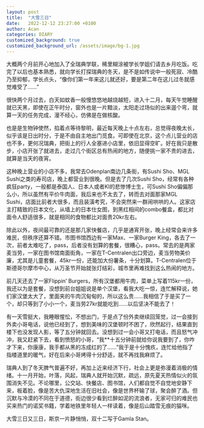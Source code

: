 ```yaml
---
layout: post
title:  "大雪三日"
date:   2022-12-12 23:27:00 +0100
author: Acan
categories: DIARY
customized_background: true
customized_background_url: /assets/image/bg-1.jpg
---
```


大概两个月前开心地加入了全瑞典学联，稀里糊涂被学长学姐们请去乡月吃饭。吃完了以后也基本熟悉，就向学长打探瑞典的冬天，是不是如传说中一般死寂、冷酷乃至抑郁，学长点头，“像你们第一年来这儿就还好，要是第二年在这儿过冬就感觉难受了……”

很快两个月过去，白天如蚊香一般慢悠悠地越烧越短，进入十二月，每天午觉睡醒就已天黑，即使在正午时分，窗外也是一片黯淡，太阳走过场似的出来遛个弯，就算一天的任务完成，漫不经心，仿佛是在做核酸。

也是是生物钟使然，掐着点等待黎明，最近每天晚上十点左右，总觉得夜晚太长，似乎该是日出时分，于是不由自主地出门觅食。可即使在北京，这个点儿营业的店也不多，更何况瑞典，把街上的行人全塞进小店里，依旧显得空旷。好在我只是散步，小店开张了就进去，走过几个街区总有热闹的地方，随便挑一家不贵的进去，就算是当天的夜宵。

这种晚上营业的小店不多，我常去Odenplan南边几条街，有Sushi Sho、MGL Sushi之类的寿司店，晚上都营业到很晚。但是去了几次Sushi Sho，经常有各种疯狂party，一般都是泰国人、日本人或者KI的悲惨博士生，可Sushi Sho偏偏那么小，所以虽然有平价牛肉面，我后来也不太去了，转而去对面那家MGL Sushi，店面比前者大很多，而且装潢考究，不会突然来一群闹哄哄的人。这家店主打精致的日本文化，从墙上的日本仕女图，到黑红相间的combo餐盒，都比对面令人舒适很多，就是相同的食物都比对面贵20kr左右。

除此以外，夜间最可靠的还是那几家快餐店，几乎是通宵开张，晚上经常会来许多难民，但秩序还算不错。市图书馆西边有一家Max、一家Burger King，各去了一次，前者太难吃了，pass，后者没有划算的套餐，很糟心，pass。常去的是两家麦当劳，一家在图书馆南面街角，一家在T-Centralen出口旁边，麦当劳物美价廉，尤其是儿童套餐，45kr一份，还能加大份薯条，十分划算。T-Centralen位于斯德哥尔摩市中心，从万圣节开始就张灯结彩，城市里再难找到这么热闹的地方。

前几天还去了一家Flippin’ Burgers，所有汉堡都用牛肉，菜单上写着115kr一份，我还以为是套餐，没想到前台姐姐说是单个汉堡，看我大吃一惊，连忙解释说，她们家汉堡太大了，里面夹的牛肉沉甸甸的，所以这么贵……我相信了于是买了一个，却只等到了小小一个，麦当劳27kr就能吃到……以后坚决不能去了！

有一天雪挺大，我睡眼惺忪，不想出门，于是点了份外卖继续回笼觉，过一会接到外卖小哥电话，说他已经到了，想到美味的汉堡顿时不困了，欣然起行，结果直到楼下也没发现人影，等了五分钟就回去。没想到过一会小哥又打电话，而且怒气冲冲，我又赶紧下去，看到愤怒的小哥，“我**十五分钟前就给你说我要到了，你咋才下来，你康康，我手都从黑的冻成红的了……”我于是十分愧疚，连忙给他指了指楼道里的暖气，好在后来小哥烤得十分舒适，就不再找我麻烦了。

瑞典人到了冬天脾气普遍不好，再加上近来经济下行，社会上更是弥漫着消极的情绪。十一月开始，叶落，风起，瑞典人就开始沉默，疏远，原先夏天热情似火的氛围消失不见。不论哪里，公交站、快餐店、图书馆，人们都自觉不自觉地安静下来，板着脸，像是苦大仇深地生活在旧社会，像是世界杯输了球，聚会醉了酒。但沉默与冷漠的不同在于道德，街边很少看到烂醉如泥的流浪者，无家可归的难民也买来热门的诺奖书籍，学着地铁里年轻人一样读着，像是后山踏雪无痕的猫咪。

大雪三日又三日，斯京一片静悄悄，双十二写于Gamla Stan。

